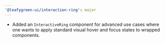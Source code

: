 ```yaml
---
'@leafygreen-ui/interaction-ring': major
---
```


- Added an `InteractiveRing` component for advanced use cases where one wants to apply standard visual hover and focus states to wrapped components.
